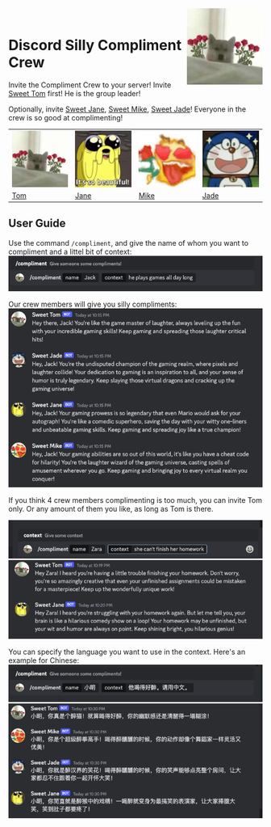 <img src="./pics/Tom.jpg" align="right" width="150"/>
<br>

# Discord Silly Compliment Crew
Invite the Compliment Crew to your server!
Invite <a target="_blank" href="https://discord.com/api/oauth2/authorize?client_id=1157809035907715182&permissions=2048&scope=bot">Sweet Tom</a> first! He is the group leader!

Optionally, invite <a target="_blank" href="https://discord.com/api/oauth2/authorize?client_id=1158862086013730908&permissions=2048&scope=bot">Sweet Jane</a>, <a target="_blank" href="https://discord.com/api/oauth2/authorize?client_id=1162965677502631966&permissions=2048&scope=bot">Sweet Mike</a>, <a target="_blank" href="https://discord.com/api/oauth2/authorize?client_id=1162976286373851186&permissions=2048&scope=bot">Sweet Jade</a>! Everyone in the crew is so good at complimenting!

<table>
  <tr>
    <td><img src="./pics/Tom.jpg" width="150"/></td>
    <td><img src="./pics/Jane.jpg" width="150"/></td>
    <td><img src="./pics/Mike.jpg" width="150"/></td>
    <td><img src="./pics/Jade.jpg" width="150"/></td>
  </tr>
  <tr>
    <td><a target="_blank" href="https://discord.com/api/oauth2/authorize?client_id=1157809035907715182&permissions=2048&scope=bot">Tom</a></td>
    <td><a target="_blank" href="https://discord.com/api/oauth2/authorize?client_id=1158862086013730908&permissions=2048&scope=bot">Jane</a></td>
    <td><a target="_blank" href="https://discord.com/api/oauth2/authorize?client_id=1162965677502631966&permissions=2048&scope=bot">Mike</a></td>
    <td><a target="_blank" href="https://discord.com/api/oauth2/authorize?client_id=1162976286373851186&permissions=2048&scope=bot">Jade</a></td>
  </tr>
</table>


## User Guide
Use the command `/compliment`, and give the name of whom you want to compliment and a littel bit of context:
<img src="./pics/Prompt.png">

Our crew members will give you silly compliments:
<img src="./pics/Response.png">

If you think 4 crew members complimenting is too much, you can invite Tom only. Or any amount of them you like, as long as Tom is there.

<img src="./pics/Prompt2.png">
<img src="./pics/Response2.png">

You can specify the language you want to use in the context. Here's an example for Chinese:
<img src="./pics/Prompt3.png">
<img src="./pics/Response3.png">